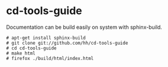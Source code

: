 cd-tools-guide
==============

Documentation can be build easily on system with sphinx-build.

```shell
# apt-get install sphinx-build
# git clone git://github.com/hh/cd-tools-guide
# cd cd-tools-guide
# make html
# firefox ./build/html/index.html
```
